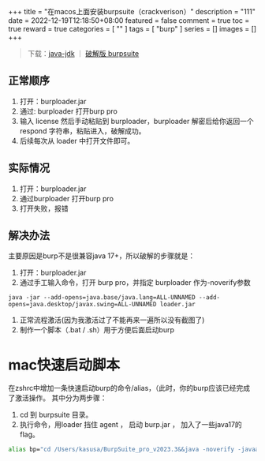 +++
title = "在macos上面安装burpsuite（crackverison）"
description = "111"
date = 2022-12-19T12:18:50+08:00
featured = false
comment = true
toc = true
reward = true
categories = [
  ""
]
tags = [
  "burp"
]
series = []
images = []
+++

> 下载：[java-jdk](https://www.oracle.com/java/technologies/downloads/) ｜ [破解版 burpsuite](https://www.baidu.com/s?ie=utf-8&f=8&rsv_bp=1&tn=baidu&wd=burpsuite%20%E7%A0%B4%E8%A7%A3%E7%89%88%202023&oq=burpsuite%25E7%25A0%25B4%25E8%25A7%25A3%25E7%2589%2588%2520202%2526lt%253B&rsv_pq=95921bbe00081999&rsv_t=ef27GuFUOmyrbfwFDhdlPCtYjqy2aAuuaAKNGIB9hiok3BfZaI3I2lHSKPQ&rqlang=cn&rsv_enter=1&rsv_dl=tb&rsv_btype=t&inputT=8287&rsv_sug3=18&rsv_sug1=16&rsv_sug7=100&rsv_sug2=0&prefixsug=burpsuite%2520%25E7%25A0%25B4%25E8%25A7%25A3%25E7%2589%2588%2520202%2526lt%253B&rsp=6&rsv_sug4=8309)

## 正常顺序
1. 打开：burploader.jar
2. 通过: burploader 打开burp pro
3. 输入 license 然后手动粘贴到 burploader，burploader 解密后给你返回一个 respond 字符串，粘贴进入，破解成功。
4. 后续每次从 loader 中打开文件即可。

## 实际情况
1. 打开：burploader.jar
2. 通过burploader 打开burp pro
3. 打开失败，报错


## 解决办法
主要原因是burp不是很兼容java 17+，所以破解的步骤就是：

1. 打开：burploader.jar
2. 通过手工输入命令，打开 burp pro，并指定 burploader 作为-noverify参数
```
java -jar --add-opens=java.base/java.lang=ALL-UNNAMED --add-opens=java.desktop/javax.swing=ALL-UNNAMED loader.jar
```
1. 正常流程激活(因为我激活过了不能再来一遍所以没有截图了)
2. 制作一个脚本（.bat / .sh）用于方便后面启动burp

# mac快速启动脚本
在zshrc中增加一条快速启动burp的命令/alias，（此时，你的burp应该已经完成了激活操作。
其中分为两步骤：
1. cd 到 burpsuite 目录。
2. 执行命令，用loader 挡住 agent ， 启动 burp.jar ， 加入了一些java17的 flag。
```sh
alias bp="cd /Users/kasusa/BurpSuite_pro_v2023.3&&java -noverify -javaagent:burp-loader-keygen-2_1_06.jar -jar --add-opens=java.base/java.lang=ALL-UNNAMED --add-opens=java.desktop/javax.swing=ALL-UNNAMED burpsuite_pro_v2023.3.jar"
```